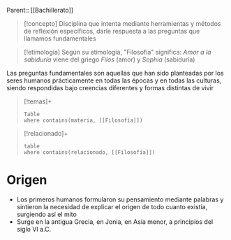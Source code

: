 Parent:: [[Bachillerato]]

> [!concepto]
> Disciplina que intenta mediante herramientas y métodos de reflexión específicos, darle respuesta a las preguntas que llamamos fundamentales

> [!etimologia]
> Según su etimología, "Filosofía" significa: *Amor a la sabiduría* viene del griego *Filos* (amor) y *Sophia* (sabiduría)

Las preguntas fundamentales son aquellas que han sido planteadas por los seres humanos prácticamente en todas las épocas y en todas las culturas, siendo respondidas bajo creencias diferentes y formas distintas de vivir

> [!temas]+
> ```dataview
>Table
>where contains(materia, [[Filosofía]])
>```

> [!relacionado]+
> ```dataview
>table 
>where contains(relacionado, [[Filosofía]])
>```

# Origen
- Los primeros humanos formularon  su pensamiento mediante palabras y sintieron la necesidad de explicar el origen de todo cuanto existía, surgiendo así el mito 
- Surge en la antigua Grecia, en Jonia, en Asía menor, a principios del siglo VI a.C. 
